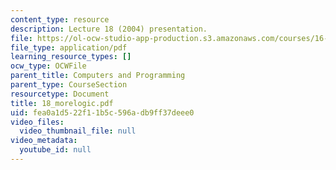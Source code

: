 ```yaml
---
content_type: resource
description: Lecture 18 (2004) presentation.
file: https://ol-ocw-studio-app-production.s3.amazonaws.com/courses/16-01-unified-engineering-i-ii-iii-iv-fall-2005-spring-2006/fea0a1d522f11b5c596adb9ff37deee0_18_morelogic.pdf
file_type: application/pdf
learning_resource_types: []
ocw_type: OCWFile
parent_title: Computers and Programming
parent_type: CourseSection
resourcetype: Document
title: 18_morelogic.pdf
uid: fea0a1d5-22f1-1b5c-596a-db9ff37deee0
video_files:
  video_thumbnail_file: null
video_metadata:
  youtube_id: null
---
```

